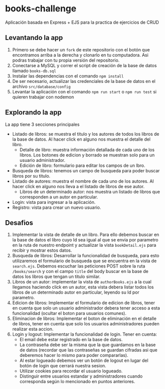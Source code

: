 # books-challenge
Aplicación basada en Express + EJS para la practica de ejercicios de CRUD

## Levantando la app
1. Primero se debe hacer un `fork` de este repositorio con el botón que encontramos arriba a la derecha y clonarlo en tu computadora. Asi podras trabajar con tu propia versión del repositorio.
2. Conectarse a MySQL y correr el script de creación de la base de datos llamado `books-db.sql`
3. Instalar las dependencias con el comando `npm install`
4. De ser necesario, actualizar las credenciales de la base de datos en el archivo `src/database/config`
5. Levantar la aplicación con el comando `npm run start` o `npm run test` si quieren trabajar con nodemon

## Explorando la app
La app tiene 3 secciones principales
* Listado de libros: se muestra el titulo y los autores de todos los libros de la base de datos. Al hacer click en alguno nos muestra el detalle del libro.
  * Detalle de libro: muestra información detallada de cada uno de los libros. Los botones de edicion y borrado se muestran solo para un usuario administrador.
  * Edición de libro: formulario para editar los campos de un lbro.
* Busqueda de libros: tenemos un campo de busqueda para poder buscar libros por su titulo.
* Listado de autores: muestra el nombre de cada uno de los autores. Al hacer click en alguno nos lleva a el listado de libros de ese autor.
  * Libros de un determinado autor: nos muestra un listado de libros que corresponden a un autor en particular.
* Login: vista para ingresar a la aplicación.
* Registro: vista para crear un nuevo usuario. 

## Desafios
1. Implementar la vista de detalle de un libro. Para ello debemos buscar en la base de datos el libro cuyo Id sea igual al que se envia por parametro en la ruta de nuestro endpoint y actualizar la vista `bookDetail.ejs` para recibir y mostrar estos datos.
2. Busqueda de libros: Desarrollar la funcionalidad de busqueda, para esto utilizaremos el formulario de busqueda que se encuentra en la vista de `search.ejs`. Debemos escuchar las peticiones POST sobre la ruta `/books/search` y con el campo `title` del body buscar en la base de datos los libros que tengan un titulo similar.
3. Libros de un autor: implementar la vista de `authorBooks.ejs` a la cual llegamos haciendo click en un autor, esta vista debera listar todos los libros de un determinado autor en particular, leyendo su Id por parametro.
4. Edicion de libros: Implementar el formulario de edicion de libros, tener en cuenta que solo un usuario administrador debera tener acceso a esta funcionalidad (ocultar el boton para usuarios comunes).
5. Eliminacion de libros: Implementar el boton de eliminación en el detalle de libros, tener en cuenta que solo los usuarios administradores pueden realizar esta accion.
6. Login y logout: Implementar la funcionalidad de login. Tener en cuenta:
   - El email debe estar registrado en la base de datos.
   - La contraseña debe ser la misma que la que guardamos en la base de datos (recordar que las contraseñas se guardan cifradas asi que deberemos hacer lo mismo para poder compararlas).
   - Al estar logueado debemos ver un botón de logout en lugar del botón de login que cerrará nuestra sesion.
   - Utilizar cookies para recordar el usuario logueado.
   - Distinguir entre usuarios estandar y administradores cuando corresponda según lo mencionado en puntos anteriores.

